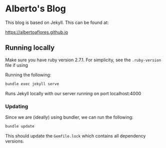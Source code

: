 # Alberto's Blog
This blog is based on Jekyll. This can be found at:

https://albertoaflores.github.io

## Running locally
Make sure you have ruby version 2.7.1. For simplicity, see the `.ruby-version` file if using

Running the following:
```bash
bundle exec jekyll serve
```
Runs Jekyll locally with our server running on port localhost:4000

### Updating
Since we are (ideally) using bundler, we can run the following:

```bash
bundle update
```
This should update the `Gemfile.lock` which contains all dependency versions.